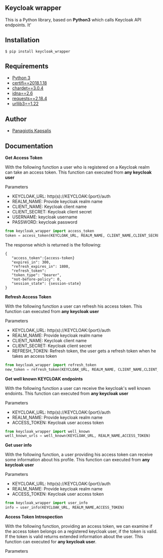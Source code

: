 ## Keycloak wrapper

This is a Python library, based on **Python3** which calls Keycloak API endpoints. It'

## Installation
`$ pip install keycloak_wrapper`

## Requirements
- [Python 3](https://www.python.org/download/releases/3.0/)
- [certifi==2018.1.18](https://pypi.python.org/pypi/certifi)
- [chardet==3.0.4](https://pypi.python.org/pypi/chardet)
- [idna==2.6](https://pypi.python.org/pypi/idna)
- [requests==2.18.4](https://pypi.python.org/pypi/requests)
- [urllib3==1.22](https://pypi.python.org/pypi/urllib3)

## Author
- [Panagiotis Kapsalis](https://www.linkedin.com/in/panagiotis-kapsalis-774800129/)

## Documentation

**Get Access Token**

With the following function a user who is registered on a Keycloak realm can take an access token. This function can executed from **any keycloak user**

Parameters
- KEYCLOAK_URL: http(s)://KEYCLOAK:{port}/auth
- REALM_NAME: Provide keycloak realm name
- CLIENT_NAME: Keycloak client name
- CLIENT_SECRET: Keycloak client secret
- USERNAME: keycloak username
- PASSWORD: keycloak password
```python
from keycloak_wrapper import access_token
token = access_token(KEYCLOAK_URL, REALM_NAME, CLIENT_NAME,CLIENT_SECRET, USERNAME, PASSWORD)
```
The response which is returned is the following:

```
{
   "access_token":{access-token}
   "expires_in": 300,
   "refresh_expires_in": 1800,
   "refresh_token": 
   "token_type": "bearer",
   "not-before-policy": 0,
   "session_state": {session-state}
}
```
**Refresh Access Token**

With the following function a user can refresh his access token. This function can executed from **any keycloak user**

Parameters
- KEYCLOAK_URL: http(s)://KEYCLOAK:{port}/auth
- REALM_NAME: Provide keycloak realm name
- CLIENT_NAME: Keycloak client name
- CLIENT_SECRET: Keycloak client secret
- REFRESH_TOKEN: Refresh token, the user gets a refresh token when he takes an access token
```python
from keycloak_wrapper import refresh_token
new_token = refresh_token(KEYCLOAK_URL, REALM_NAME, CLIENT_NAME,CLIENT_SECRET, REFRESH_TOKEN)
```
**Get well known KEYCLOAK endpoints**

With the following function a user can receive the keycloak's well known endoints. This function can executed from **any keycloak user**

Parameters
- KEYCLOAK_URL: http(s)://KEYCLOAK:{port}/auth
- REALM_NAME: Provide keycloak realm name
- ACCESS_TOKEN: Keycloak user access token
```python
from keycloak_wrapper import well_known
well_known_urls = well_known(KEYCLOAK_URL, REALM_NAME,ACCESS_TOKEN)
```
**Get user info**

With the following function, a user providing his access token can receive some information about his profile. This function can executed from **any keycloak user**

Parameters
- KEYCLOAK_URL: http(s)://KEYCLOAK:{port}/auth
- REALM_NAME: Provide keycloak realm name
- ACCESS_TOKEN: Keycloak user access token
```python
from keycloak_wrapper import user_info
info = user_info(KEYCLOAK_URL, REALM_NAME,ACCESS_TOKEN)
```
**Access Token Introspection**

With the following function, providing an access token, we can examine if the access token belongs on a registered keycloak user, if the token is valid. If the token is valid returns extended information about the user. This function can executed for **any keycloak user**.

Parameters

